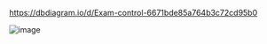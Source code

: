   https://dbdiagram.io/d/Exam-control-6671bde85a764b3c72cd95b0

![image](https://github.com/TalantDeveloper/accreditation/assets/139768692/4eee7cdd-35e6-4979-9055-61e796359d78)

